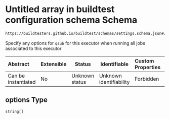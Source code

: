 # Untitled array in buildtest configuration schema Schema

```txt
https://buildtesters.github.io/buildtest/schemas/settings.schema.json#/definitions/cobalt/properties/options
```

Specify any options for `qsub` for this executor when running all jobs associated to this executor


| Abstract            | Extensible | Status         | Identifiable            | Custom Properties | Additional Properties | Access Restrictions | Defined In                                                                   |
| :------------------ | ---------- | -------------- | ----------------------- | :---------------- | --------------------- | ------------------- | ---------------------------------------------------------------------------- |
| Can be instantiated | No         | Unknown status | Unknown identifiability | Forbidden         | Allowed               | none                | [settings.schema.json\*](../out/settings.schema.json "open original schema") |

## options Type

`string[]`
